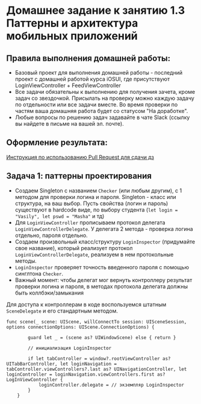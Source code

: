 # Домашнее задание к занятию 1.3 	Паттерны и архитектура мобильных приложений

## Правила выполнения домашней работы:

* Базовый проект для выполнения домашней работы - последний проект с домашней работой курса iOSUI, где присутствуют LoginViewController + FeedViewController
* Все задачи обязательны к выполнению для получения зачета, кроме задач со звездочкой. Присылать на проверку можно каждую задачу по отдельности или все задачи вместе. Во время проверки по частям ваша домашняя работа будет со статусом "На доработке".
* Любые вопросы по решению задач задавайте в чате Slack (ссылку вы найдете в письме на вашей эл. почте).

## Оформление результата:

[Инструкция по использованию Pull Request для сдачи дз](https://github.com/netology-code/iosint-homeworks/blob/main/Pull%20request's%20guideline.md)

## Задача 1: паттерны проектирования

* Создаем Singleton с названием `Checker` (или любым другим), с 1 методом для проверки логина и пароля. Singleton - класс или структура, на ваш выбор. Пусть свойства (логин и пароль) существуют в hardcode виде, по выбору студента (`let login = "Vasily", let pswd = "Masha"` и тд)
* Для `LoginViewController` прописываем протокол делегата `LoginViewControllerDelegate`. У делегата 2 метода - проверка логина отдельно, пароля отдельно. 
* Создаем произвольный класс/структуру `LoginInspector` (придумайте свое название), который реализует протокол `LoginViewControllerDelegate`, реализуем в нем протокольные методы. 
* `LoginInspector` проверяет точность введенного пароля с помощью синглтона `Checker`. 
* Важный момент: чтобы делегат мог вернуть контроллеру результат проверки логина и пароля, в методах протокола делегата должны быть коллбэки/замыкания 

Для доступа к контроллерам в коде воспользуемся штатным `SceneDelegate` и его стандартным методом.

```
func scene(_ scene: UIScene, willConnectTo session: UISceneSession, options connectionOptions: UIScene.ConnectionOptions) {
        
        guard let _ = (scene as? UIWindowScene) else { return }
        
        // инициализация LoginInspector
        
        if let tabController = window?.rootViewController as? UITabBarController, let loginNavigation = tabController.viewControllers?.last as? UINavigationController, let loginController = loginNavigation.viewControllers.first as? LogInViewController {
            loginController.delegate = // экземпляр LoginInspector
        }
    }
```


